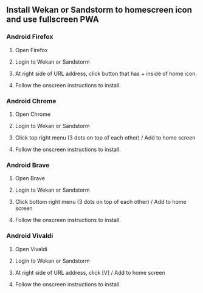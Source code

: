## Install Wekan or Sandstorm to homescreen icon and use fullscreen PWA

### Android Firefox

1. Open Firefox

2. Login to Wekan or Sandstorm

3. At right side of URL address, click button that has + inside of home icon.

4. Follow the onscreen instructions to install.

### Android Chrome

1. Open Chrome

2. Login to Wekan or Sandstorm

3. Click top right menu (3 dots on top of each other) / Add to home screen

4. Follow the onscreen instructions to install.

### Android Brave

1. Open Brave

2. Login to Wekan or Sandstorm

3. Click bottom right menu (3 dots on top of each other) / Add to home screen

4. Follow the onscreen instructions to install.

### Android Vivaldi

1. Open Vivaldi

2. Login to Wekan or Sandstorm

3. At right side of URL address, click [V] / Add to home screen

4. Follow the onscreen instructions to install.
